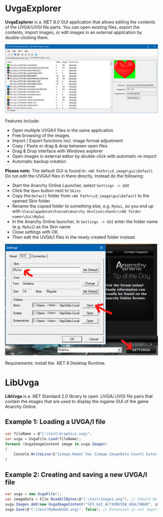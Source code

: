 # UvgaExplorer
**UvgaExplorer** is a .NET 8.0 GUI application that allows editing the contents of the UVGA/UVGI file parts.
You can open existing files, export the contents, import images, or edit images in an external application by double-clicking them.

![ScreenShot](screenshot.png)

Features include:
- Open multiple UVGA/I files in the same application
- Free browsing of the images
- Import / Export functions incl. image format adjustment
- Copy / Paste or drag & drop between open files
- Drag & Drop interface with Windows explorer
- Open images in external editor by double-click with automatic re-import
- Automatic backup creation

**Please note:**
The default GUI is found in: `<AO Path>\cd_image\gui\Default`
Do not edit the UVGA/I files in there directly.
Instead do the following:

- Start the Anarchy Online Launcher, select `Settings -> GUI`
- Click the `Open` button next to `Skins`
- Copy the `Default` folder from `<AO Path>\cd_image\gui\Default` to the opened Skin folder
- Rename the copied folder to something else, e.g. `MyGui`, so you end up with `%localappdata%\Funcom\Anarchy Onnline\<hash>\<AO folder name>\Gui\MyGui`
- In the Anarchy Online launcher, in `Settings -> GUI` enter the folder name (e.g. `MyGui`) as the Skin name
- Close settings with OK.
- Then edit the UVGA/I files in the newly created folder instead.

![GUI selection](guiselect.png)

Requirements:
Install the .NET 8 Desktop Runtime.

# LibUvga
**LibUvga** is a .NET Standard 2.0 library to open .UVGA/.UVGI file pairs that contain the images that are used to display the ingame GUI of the game Anarchy Online.

## Example 1: Loading a UVGA/I file
```C#
var fileName = @"C:\test\Graphics.uvgi";
var uvga = UvgaFile.Load(fileName);
foreach (UvgaImageContent image in uvga.Images)
{
    Console.WriteLine($"{image.Name} has {image.ImageData.Count} bytes of data.");
}
```
## Example 2: Creating and saving a new UVGA/I file
```C#
var uvga = new UvgaFile();
var imageData = File.ReadAllBytes(@"C:\test\image1.png"); // Should be 24bpp RGB PNG images
uvga.Images.Add(new UvgaImageContent("GFX_GUI_ACTIONVIEW_HEALTHBAR", imageData));
uvga.Save(@"C:\test\MyNewUVGA.uvgi", false); // Extension is not important, it will create both MyNewUVGA.uvgi and MyNewUVGA.uvga
```